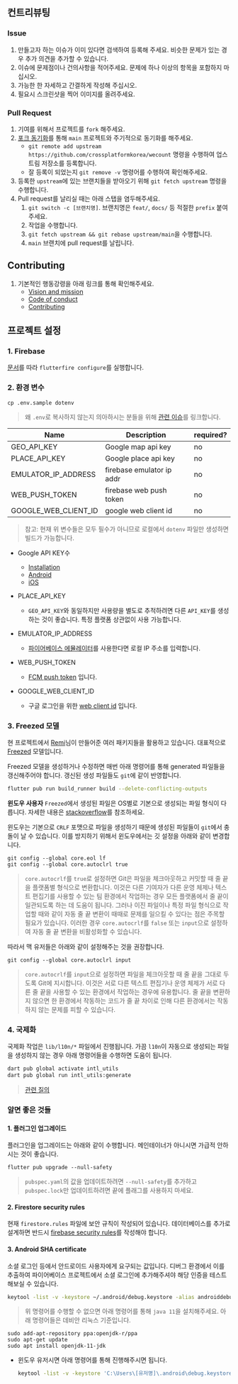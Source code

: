 ## 컨트리뷰팅

### Issue

1. 만들고자 하는 이슈가 이미 있다면 검색하여 등록해 주세요. 비슷한 문제가 있는 경우 추가 의견을 추가할 수 있습니다.
1. 이슈에 문제점이나 건의사항을 적어주세요. 문제에 하나 이상의 항목을 포함하지 마십시오.
1. 가능한 한 자세하고 간결하게 작성해 주십시오.
1. 필요시 스크린샷을 찍어 이미지를 올려주세요.

### Pull Request

1. 기여를 위해서 프로젝트를 `fork` 해주세요.
1. [포크 동기화](https://help.github.com/articles/configuring-a-remote-for-a-fork)를 통해 `main` 프로젝트와 주기적으로 동기화를 해주세요.
   - `git remote add upstream https://github.com/crossplatformkorea/wecount` 명령을 수행하여 업스트림 저장소를 등록합니다.
   - 잘 등록이 되었는지 `git remove -v` 명령어를 수행하여 확인해주세요.
1. 등록한 `upstream`에 있는 브랜치들을 받아오기 위해 `git fetch upstream` 명령을 수행합니다.
1. Pull request를 날리실 때는 아래 스탭을 염두해주세요.
   1. `git switch -c [브랜치명]`. 브랜치명은 `feat/`, `docs/` 등 적절한 `prefix` 붙여주세요.
   1. 작업을 수행합니다.
   1. `git fetch upstream && git rebase upstream/main`을 수행합니다.
   1. `main` 브랜치에 pull request를 날립니다.


## Contributing

1. 기본적인 행동강령을 아래 링크를 통해 확인해주세요.
   - [Vision and mission](https://dooboolab.com/vision_and_mission)
   - [Code of conduct](https://dooboolab.com/code_of_conduct)
   - [Contributing](CONTRIBUTING.md)

## 프로젝트 설정

### 1. Firebase

[문서](https://firebase.google.com/docs/flutter)를 따라 `flutterfire configure`를 실행합니다.

### 2. 환경 변수

```
cp .env.sample dotenv
```

> 왜 `.env`로 복사하지 않는지 의아하시는 분들을 위해 [관련 이슈](https://github.com/java-james/flutter_dotenv/issues/28)를 링크합니다.

| Name                   | Description                | required?    |
|------------------------|----------------------------|--------------|
| GEO_API_KEY            | Google map api key         | no           |
| PLACE_API_KEY          | Google place api key       | no           |
| EMULATOR_IP_ADDRESS    | firebase emulator ip addr  | no           |
| WEB_PUSH_TOKEN         | firebase web push token    | no           |
| GOOGLE_WEB_CLIENT_ID   | google web client id       | no           |

> 참고: 현재 위 변수들은 모두 필수가 아니므로 로컬에서 `dotenv` 파일만 생성하면 빌드가 가능합니다.

- Google API KEY수
  * [Installation](https://developers.google.com/maps/documentation/geocoding/get-api-key)
  * [Android](https://developers.google.com/maps/documentation/android-sdk/get-api-key)
  * [iOS](https://developers.google.com/maps/documentation/ios-sdk/get-api-key)

- PLACE_API_KEY
  * `GEO_API_KEY`와 동일하지만 사용량을 별도로 추적하려면 다른 `API_KEY`를 생성하는 것이 좋습니다. 특정 플랫폼 상관없이 사용 가능합니다.

- EMULATOR_IP_ADDRESS
  * [파이어베이스 에뮬레이터](https://firebase.google.com/docs/emulator-suite)를 사용한다면 로컬 IP 주소를 입력합니다.

- WEB_PUSH_TOKEN
  * [FCM push token](https://firebase.google.com/docs/cloud-messaging/js/client) 입니다.

- GOOGLE_WEB_CLIENT_ID
  * 구글 로그인을 위한 [web client id](https://developers.google.com/identity/gsi/web/guides/get-google-api-clientid) 입니다.

### 3. Freezed 모델

현 프로젝트에서 [Remi](https://github.com/rrousselGit)님이 만들어준 여러 패키지들을 활용하고 있습니다. 대표적으로 [Freezed](https://github.com/rrousselGit/freezed) 모델입니다.

Freezed 모델을 생성하거나 수정하면 매번 아래 명령어를 통해 generated 파일들을 갱신해주어야 합니다. 갱신된 생성 파일들도 `git`에 같이 반영합니다.

```sh
flutter pub run build_runner build --delete-conflicting-outputs
```

**윈도우 사용자**
`Freezed`에서 생성된 파일은 OS별로 기본으로 생성되는 파일 형식이 다릅니다. 자세한 내용은 [stackoverflow](https://stackoverflow.com/questions/1552749/difference-between-cr-lf-lf-and-cr-line-break-types)를 참조하세요.

윈도우는 기본으로 `CRLF` 포맷으로 파일을 생성하기 때문에 생성된 파일들이 `git`에서 충돌이 날 수 있습니다. 이를 방지하기 위해서 윈도우에서는 깃 설정을 아래와 같이 변경합니다.

```
git config --global core.eol lf
git config --global core.autoclrl true
```

> `core.autocrlf`를 `true`로 설정하면 Git은 파일을 체크아웃하고 커밋할 때 줄 끝을 플랫폼별 형식으로 변환합니다. 이것은 다른 기여자가 다른 운영 체제나 텍스트 편집기를 사용할 수 있는 팀 환경에서 작업하는 경우 모든 플랫폼에서 줄 끝이 일관되도록 하는 데 도움이 됩니다. 그러나 이진 파일이나 특정 파일 형식으로 작업할 때와 같이 자동 줄 끝 변환이 때때로 문제를 일으킬 수 있다는 점은 주목할 필요가 있습니다. 이러한 경우 `core.autocrlf`를 `false` 또는 `input`으로 설정하여 자동 줄 끝 변환을 비활성화할 수 있습니다.

따라서 맥 유저들은 아래와 같이 설정해주는 것을 권장합니다.

```
git config --global core.autoclrl input
```

> `core.autocrlf`를 `input`으로 설정하면 파일을 체크아웃할 때 줄 끝을 그대로 두도록 Git에 지시합니다. 이것은 서로 다른 텍스트 편집기나 운영 체제가 서로 다른 줄 끝을 사용할 수 있는 환경에서 작업하는 경우에 유용합니다. 줄 끝을 변환하지 않으면 한 환경에서 작동하는 코드가 줄 끝 차이로 인해 다른 환경에서는 작동하지 않는 문제를 피할 수 있습니다.

### 4. 국제화

국제화 작업은 `lib/l10n/*` 파일에서 진행됩니다. 가끔 `l10n`이 자동으로 생성되는 파일을 생성하지 않는 경우 아래 명령어들을 수행하면 도움이 됩니다. 

```sh
dart pub global activate intl_utils
dart pub global run intl_utils:generate
```

> [관련 질의](https://stackoverflow.com/questions/65182393/why-is-flutter-not-generating-the-internationalization-files)

### 알면 좋은 것들

#### 1. 플러그인 업그레이드

플러그인을 업그레이드는 아래와 같이 수행합니다. 메인테이너가 아니시면 가급적 안하시는 것이 좋습니다.

```
flutter pub upgrade --null-safety
```

> `pubspec.yaml`의 값을 업데이트하려면 `--null-safety`를 추가하고 `pubspec.lock`만 업데이트하려면 끝에 플래그를 사용하지 마세요.

#### 2. Firestore security rules
현재 `firestore.rules` 파일에 보안 규칙이 작성되어 있습니다. 데이터베이스를 추가로 설계하면 반드시 [firebase security rules](https://firebase.google.com/docs/firestore/security/get-started)를 작성해야 합니다.

#### 3. Android SHA certificate
소셜 로그인 등에서 안드로이드 사용자에게 요구되는 값입니다. 디버그 환경에서 이를 추출하여 파이어베이스 프로젝트에서 소셜 로그인에 추가해주셔야 해당 인증을 테스트 해보실 수 있습니다.

```sh
keytool -list -v -keystore ~/.android/debug.keystore -alias androiddebugkey -storepass android -keypass android
```

> 위 명령어를 수행할 수 없으면 아래 명령어를 통해 `java 11`을 설치해주세요. 아래 명령어들은 데비안 리눅스 기준입니다.
```
sudo add-apt-repository ppa:openjdk-r/ppa
sudo apt-get update
sudo apt install openjdk-11-jdk
```

- 윈도우 유저시면 아래 명령어를 통해 진행해주시면 됩니다.
  ```sh
  keytool -list -v -keystore 'C:\Users\[유저명]\.android\debug.keystore'-alias androiddebugkey -storepass android -keypass android
  ```
